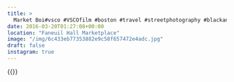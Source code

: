 ```yaml
---
title: >
  Market Boi#vsco #VSCOfilm #boston #travel #streetphotography #blackandwhite
date: 2016-03-20T01:27:08+00:00
location: "Faneuil Hall Marketplace"
image: "/img/6c433eb77353882e9c58f657472e4adc.jpg"
draft: false
instagram: true
---
```


{{<photo src="/img/6c433eb77353882e9c58f657472e4adc.jpg">}}
